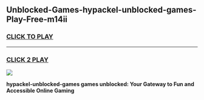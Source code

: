 
## Unblocked-Games-hypackel-unblocked-games-Play-Free-m14ii
<h3>
<a href="https://premium76.site?title=hypackel-unblocked-games&ref=21A">CLICK TO PLAY</a></h3>
<hr>

<h3>
<a href="https://premium76.site?title=hypackel-unblocked-games&ref=21A">CLICK 2 PLAY</a>
  
</h3>

<a href="https://premium76.site?title=hypackel-unblocked-games&ref=21A"><img src="https://clearcache.store/games.png"></a>


**hypackel-unblocked-games games unblocked: Your Gateway to Fun and Accessible Online Gaming**
